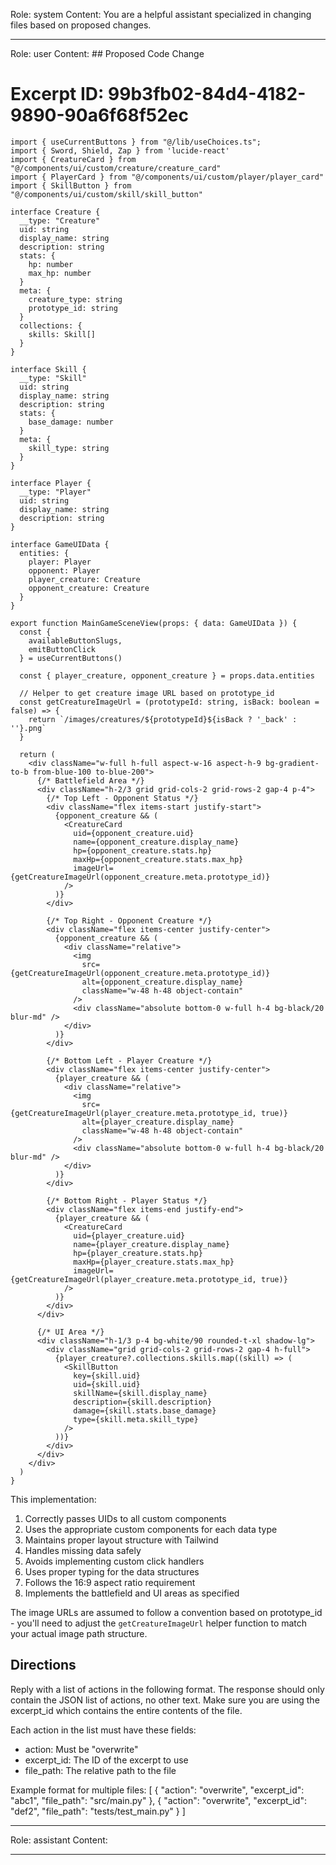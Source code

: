 Role: system
Content: You are a helpful assistant specialized in changing files based on proposed changes.
__________________
Role: user
Content: ## Proposed Code Change
# Excerpt ID: 99b3fb02-84d4-4182-9890-90a6f68f52ec
```tsx main_game/templates/MainGameScene.tsx
import { useCurrentButtons } from "@/lib/useChoices.ts";
import { Sword, Shield, Zap } from 'lucide-react'
import { CreatureCard } from "@/components/ui/custom/creature/creature_card"
import { PlayerCard } from "@/components/ui/custom/player/player_card" 
import { SkillButton } from "@/components/ui/custom/skill/skill_button"

interface Creature {
  __type: "Creature"
  uid: string
  display_name: string
  description: string
  stats: {
    hp: number
    max_hp: number
  }
  meta: {
    creature_type: string
    prototype_id: string
  }
  collections: {
    skills: Skill[]
  }
}

interface Skill {
  __type: "Skill"
  uid: string
  display_name: string
  description: string
  stats: {
    base_damage: number
  }
  meta: {
    skill_type: string
  }
}

interface Player {
  __type: "Player"
  uid: string
  display_name: string
  description: string
}

interface GameUIData {
  entities: {
    player: Player
    opponent: Player
    player_creature: Creature
    opponent_creature: Creature
  }
}

export function MainGameSceneView(props: { data: GameUIData }) {
  const {
    availableButtonSlugs,
    emitButtonClick
  } = useCurrentButtons()

  const { player_creature, opponent_creature } = props.data.entities

  // Helper to get creature image URL based on prototype_id
  const getCreatureImageUrl = (prototypeId: string, isBack: boolean = false) => {
    return `/images/creatures/${prototypeId}${isBack ? '_back' : ''}.png`
  }

  return (
    <div className="w-full h-full aspect-w-16 aspect-h-9 bg-gradient-to-b from-blue-100 to-blue-200">
      {/* Battlefield Area */}
      <div className="h-2/3 grid grid-cols-2 grid-rows-2 gap-4 p-4">
        {/* Top Left - Opponent Status */}
        <div className="flex items-start justify-start">
          {opponent_creature && (
            <CreatureCard
              uid={opponent_creature.uid}
              name={opponent_creature.display_name}
              hp={opponent_creature.stats.hp}
              maxHp={opponent_creature.stats.max_hp}
              imageUrl={getCreatureImageUrl(opponent_creature.meta.prototype_id)}
            />
          )}
        </div>

        {/* Top Right - Opponent Creature */}
        <div className="flex items-center justify-center">
          {opponent_creature && (
            <div className="relative">
              <img 
                src={getCreatureImageUrl(opponent_creature.meta.prototype_id)}
                alt={opponent_creature.display_name}
                className="w-48 h-48 object-contain"
              />
              <div className="absolute bottom-0 w-full h-4 bg-black/20 blur-md" />
            </div>
          )}
        </div>

        {/* Bottom Left - Player Creature */}
        <div className="flex items-center justify-center">
          {player_creature && (
            <div className="relative">
              <img 
                src={getCreatureImageUrl(player_creature.meta.prototype_id, true)}
                alt={player_creature.display_name}
                className="w-48 h-48 object-contain"
              />
              <div className="absolute bottom-0 w-full h-4 bg-black/20 blur-md" />
            </div>
          )}
        </div>

        {/* Bottom Right - Player Status */}
        <div className="flex items-end justify-end">
          {player_creature && (
            <CreatureCard
              uid={player_creature.uid}
              name={player_creature.display_name}
              hp={player_creature.stats.hp}
              maxHp={player_creature.stats.max_hp}
              imageUrl={getCreatureImageUrl(player_creature.meta.prototype_id, true)}
            />
          )}
        </div>
      </div>

      {/* UI Area */}
      <div className="h-1/3 p-4 bg-white/90 rounded-t-xl shadow-lg">
        <div className="grid grid-cols-2 grid-rows-2 gap-4 h-full">
          {player_creature?.collections.skills.map((skill) => (
            <SkillButton
              key={skill.uid}
              uid={skill.uid}
              skillName={skill.display_name}
              description={skill.description}
              damage={skill.stats.base_damage}
              type={skill.meta.skill_type}
            />
          ))}
        </div>
      </div>
    </div>
  )
}
```

This implementation:
1. Correctly passes UIDs to all custom components
2. Uses the appropriate custom components for each data type
3. Maintains proper layout structure with Tailwind
4. Handles missing data safely
5. Avoids implementing custom click handlers
6. Uses proper typing for the data structures
7. Follows the 16:9 aspect ratio requirement
8. Implements the battlefield and UI areas as specified

The image URLs are assumed to follow a convention based on prototype_id - you'll need to adjust the `getCreatureImageUrl` helper function to match your actual image path structure.

## Directions
Reply with a list of actions in the following format. The response should only contain the JSON list of actions, no other text.
Make sure you are using the excerpt_id which contains the entire contents of the file.

Each action in the list must have these fields:
- action: Must be "overwrite"
- excerpt_id: The ID of the excerpt to use
- file_path: The relative path to the file

Example format for multiple files:
[
    {
        "action": "overwrite",
        "excerpt_id": "abc1",
        "file_path": "src/main.py"
    },
    {
        "action": "overwrite",
        "excerpt_id": "def2",
        "file_path": "tests/test_main.py"
    }
]
__________________
Role: assistant
Content: 
__________________

